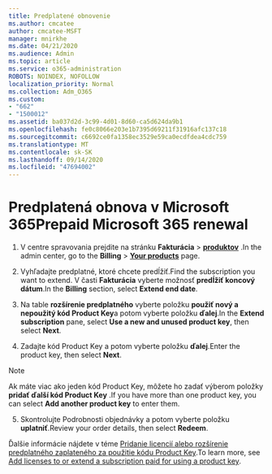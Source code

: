 ```yaml
---
title: Predplatené obnovenie
ms.author: cmcatee
author: cmcatee-MSFT
manager: mnirkhe
ms.date: 04/21/2020
ms.audience: Admin
ms.topic: article
ms.service: o365-administration
ROBOTS: NOINDEX, NOFOLLOW
localization_priority: Normal
ms.collection: Adm_O365
ms.custom:
- "662"
- "1500012"
ms.assetid: ba037d2d-3c99-4d01-8d60-ca5d624da9b1
ms.openlocfilehash: fe0c8066e203e1b7395d69211f31916afc137c18
ms.sourcegitcommit: c6692ce0fa1358ec3529e59ca0ecdfdea4cdc759
ms.translationtype: MT
ms.contentlocale: sk-SK
ms.lasthandoff: 09/14/2020
ms.locfileid: "47694002"
---
```

# <a name="prepaid-microsoft-365-renewal"></a><span data-ttu-id="3d95b-102">Predplatená obnova v Microsoft 365</span><span class="sxs-lookup"><span data-stu-id="3d95b-102">Prepaid Microsoft 365 renewal</span></span>

1. <span data-ttu-id="3d95b-103">V centre spravovania prejdite na stránku **Fakturácia** \> **[produktov](https://go.microsoft.com/fwlink/p/?linkid=842054)** .</span><span class="sxs-lookup"><span data-stu-id="3d95b-103">In the admin center, go to the **Billing** \> **[Your products](https://go.microsoft.com/fwlink/p/?linkid=842054)** page.</span></span>

2. <span data-ttu-id="3d95b-104">Vyhľadajte predplatné, ktoré chcete predĺžiť.</span><span class="sxs-lookup"><span data-stu-id="3d95b-104">Find the subscription you want to extend.</span></span> <span data-ttu-id="3d95b-105">V časti **Fakturácia** vyberte možnosť **predĺžiť koncový dátum**.</span><span class="sxs-lookup"><span data-stu-id="3d95b-105">In the **Billing** section, select **Extend end date**.</span></span>

3. <span data-ttu-id="3d95b-106">Na table **rozšírenie predplatného** vyberte položku **použiť nový a nepoužitý kód Product Key**a potom vyberte položku **ďalej**.</span><span class="sxs-lookup"><span data-stu-id="3d95b-106">In the **Extend subscription** pane, select **Use a new and unused product key**, then select **Next**.</span></span>

4. <span data-ttu-id="3d95b-107">Zadajte kód Product Key a potom vyberte položku **ďalej**.</span><span class="sxs-lookup"><span data-stu-id="3d95b-107">Enter the product key, then select **Next**.</span></span>

> [!NOTE]
> <span data-ttu-id="3d95b-108">Ak máte viac ako jeden kód Product Key, môžete ho zadať výberom položky **pridať ďalší kód Product Key** .</span><span class="sxs-lookup"><span data-stu-id="3d95b-108">If you have more than one product key, you can select **Add another product key** to enter them.</span></span>

5. <span data-ttu-id="3d95b-109">Skontrolujte Podrobnosti objednávky a potom vyberte položku **uplatniť**.</span><span class="sxs-lookup"><span data-stu-id="3d95b-109">Review your order details, then select **Redeem**.</span></span>

<span data-ttu-id="3d95b-110">Ďalšie informácie nájdete v téme [Pridanie licencií alebo rozšírenie predplatného zaplateného za použitie kódu Product Key](https://docs.microsoft.com/microsoft-365/commerce/licenses/add-licenses-using-product-key).</span><span class="sxs-lookup"><span data-stu-id="3d95b-110">To learn more, see [Add licenses to or extend a subscription paid for using a product key](https://docs.microsoft.com/microsoft-365/commerce/licenses/add-licenses-using-product-key).</span></span>